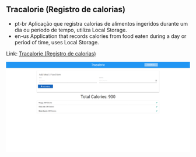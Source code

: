 ## Tracalorie (Registro de calorias)
- pt-br
  Aplicação que registra calorias de alimentos ingeridos durante um dia ou período de tempo, utiliza Local Storage.
- en-us
  Application that records calories from food eaten during a day or period of time, uses Local Storage.

Link: <a href="https://capelaum-tracalorie.netlify.app" target="_blank">Tracalorie (Registro de calorias)</a>

<div align="center">
  <img src="./tracalorie.png" width="700">
</div>
